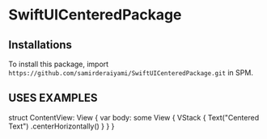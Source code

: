 # SwiftUICenteredPackage

## Installations

To install this package, import `https://github.com/samirderaiyami/SwiftUICenteredPackage.git` in SPM.

## USES EXAMPLES

struct ContentView: View {
    var body: some View {
        VStack {
            Text("Centered Text")
                .centerHorizontally()
        }
    }
}
